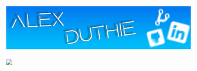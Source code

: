 # [![Alex Duthie | GitHub Banner](https://raw.githubusercontent.com/AlexDuthie/AlexDuthie/main/images/github-banner.png)](https://www.linkedin.com/in/alexduthielnkdn/)

<a href="https://github.com/alexduthie">
  <img align="center" src="https://github-readme-stats.vercel.app/api/top-langs/?username=alexduthie&layout=compact&theme=light&hide_langs_below=1" />
</a>